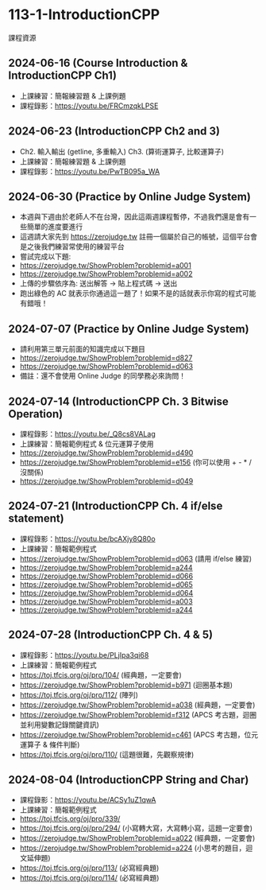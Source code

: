 # 113-1-IntroductionCPP
課程資源

## 2024-06-16 (Course Introduction & IntroductionCPP Ch1)

- 上課練習：簡報練習題 & 上課例題
- 課程錄影：https://youtu.be/FRCmzqkLPSE

## 2024-06-23 (IntroductionCPP Ch2 and 3)

- Ch2. 輸入輸出 (getline, 多重輸入) Ch3. (算術運算子, 比較運算子)
- 上課練習：簡報練習題 & 上課例題
- 課程錄影：https://youtu.be/PwTB095a_WA

## 2024-06-30 (Practice by Online Judge System)

- 本週與下週由於老師人不在台灣，因此這兩週課程暫停，不過我們還是會有一些簡單的進度要進行
- 這週請大家先到 https://zerojudge.tw 註冊一個屬於自己的帳號，這個平台會是之後我們練習常使用的練習平台
- 嘗試完成以下題:
- https://zerojudge.tw/ShowProblem?problemid=a001
- https://zerojudge.tw/ShowProblem?problemid=a002
- 上傳的步驟依序為: 送出解答 -> 貼上程式碼 -> 送出
- 跑出綠色的 AC 就表示你通過這一題了！如果不是的話就表示你寫的程式可能有錯哦！

## 2024-07-07 (Practice by Online Judge System)

- 請利用第三單元前面的知識完成以下題目
- https://zerojudge.tw/ShowProblem?problemid=d827
- https://zerojudge.tw/ShowProblem?problemid=d063
- 備註：還不會使用 Online Judge 的同學務必來詢問！

## 2024-07-14 (IntroductionCPP Ch. 3 Bitwise Operation)

- 課程錄影：https://youtu.be/_Q8cs8VALag
- 上課練習：簡報範例程式 & 位元運算子使用
- https://zerojudge.tw/ShowProblem?problemid=d490
- https://zerojudge.tw/ShowProblem?problemid=e156 (你可以使用 + - * / 沒關係)
- https://zerojudge.tw/ShowProblem?problemid=d049

## 2024-07-21 (IntroductionCPP Ch. 4 if/else statement)

- 課程錄影：https://youtu.be/bcAXjy8Q80o
- 上課練習：簡報範例程式
- https://zerojudge.tw/ShowProblem?problemid=d063 (請用 if/else 練習)
- https://zerojudge.tw/ShowProblem?problemid=a244
- https://zerojudge.tw/ShowProblem?problemid=d066
- https://zerojudge.tw/ShowProblem?problemid=d065
- https://zerojudge.tw/ShowProblem?problemid=d064
- https://zerojudge.tw/ShowProblem?problemid=a003
- https://zerojudge.tw/ShowProblem?problemid=a244

## 2024-07-28 (IntroductionCPP Ch. 4 & 5)

- 課程錄影：https://youtu.be/PLjIpa3qi68
- 上課練習：簡報範例程式
- https://toj.tfcis.org/oj/pro/104/ (經典題，一定要會)
- https://zerojudge.tw/ShowProblem?problemid=b971 (迴圈基本題)
- https://toj.tfcis.org/oj/pro/112/ (陣列)
- https://zerojudge.tw/ShowProblem?problemid=a038 (經典題，一定要會)
- https://zerojudge.tw/ShowProblem?problemid=f312 (APCS 考古題，迴圈並利用變數記錄關鍵資訊)
- https://zerojudge.tw/ShowProblem?problemid=c461 (APCS 考古題，位元運算子 & 條件判斷)
- https://toj.tfcis.org/oj/pro/110/ (這題很難，先觀察規律)

## 2024-08-04 (IntroductionCPP String and Char)

- 課程錄影：https://youtu.be/ACSy1uZ1qwA
- 上課練習：簡報範例程式
- https://toj.tfcis.org/oj/pro/339/
- https://toj.tfcis.org/oj/pro/294/ (小寫轉大寫，大寫轉小寫，這題一定要會)
- https://zerojudge.tw/ShowProblem?problemid=a022 (經典題，一定要會)
- https://zerojudge.tw/ShowProblem?problemid=a224 (小思考的題目，迴文延伸題)
- https://toj.tfcis.org/oj/pro/113/ (必寫經典題)
- https://toj.tfcis.org/oj/pro/114/ (必寫經典題)

